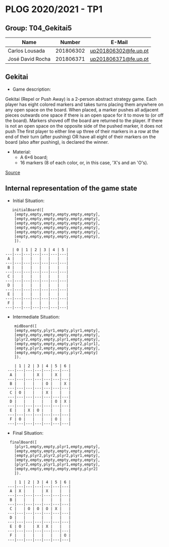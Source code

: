 # PLOG 2020/2021 - TP1

## Group: T04_Gekitai5

| Name             | Number    | E-Mail                |
| ---------------- | --------- | --------------------- |
|   Carlos Lousada  | 201806302 | up201806302@fe.up.pt  |
|  José David Rocha   | 201806371 | up201806371@fe.up.pt  |

## Gekitai

- Game description:

Gekitai (Repel or Push Away) is a 2-person abstract strategy game.
Each player has eight colored markers and takes turns placing them anywhere on any open space on the board.
When placed, a marker pushes all adjacent pieces outwards one space if there is an open space for it to move to (or off the board).
Markers shoved off the board are returned to the player.
If there is not an open space on the opposite side of the pushed marker, it does not push
The first player to either line up three of their markers in a row at the end of their turn (after pushing) OR have all eight of their markers on the board (also after pushing), is declared the winner.

- Material:
    - A 6×6 board;
    - 16 markers (8 of each color, or, in this case, 'X's and an 'O's).

[Source](https://boardgamegeek.com/boardgame/295449/gekitai)


## Internal representation of the game state

- Initial Situation:

```
   initialBoard([
    [empty,empty,empty,empty,empty,empty],
    [empty,empty,empty,empty,empty,empty],
    [empty,empty,empty,empty,empty,empty],
    [empty,empty,empty,empty,empty,empty],
    [empty,empty,empty,empty,empty,empty],
    [empty,empty,empty,empty,empty,empty],
    ]). 
```
       | 0 | 1 | 2 | 3 | 4 | 5 |
    ---|---|---|---|---|---|---|
     A |   |   |   |   |   |   | 
    ---|---|---|---|---|---|---|
     B |   |   |   |   |   |   | 
    ---|---|---|---|---|---|---|
     C |   |   |   |   |   |   | 
    ---|---|---|---|---|---|---|
     D |   |   |   |   |   |   | 
    ---|---|---|---|---|---|---|
     E |   |   |   |   |   |   | 
    ---|---|---|---|---|---|---|
     F |   |   |   |   |   |   | 
    ---|---|---|---|---|---|---|


- Intermediate Situation:

```
    midBoard([  
    [empty,empty,plyr1,empty,plyr1,empty],  
    [empty,empty,empty,empty,empty,empty],  
    [plyr2,empty,empty,plyr1,empty,empty],  
    [empty,empty,empty,empty,plyr2,plyr1],  
    [empty,plyr2,empty,empty,empty,empty],  
    [empty,empty,empty,empty,plyr2,empty]  
    ]).
```  
   
        | 1 | 2 | 3 | 4 | 5 | 6 |  
     ---|---|---|---|---|---|---|  
      A |   |   | X |   | X |   |  
     ---|---|---|---|---|---|---|  
      B |   |   |   | O |   | X |  
     ---|---|---|---|---|---|---|  
      C | O |   |   | X |   |   |  
     ---|---|---|---|---|---|---|  
      D |   |   |   |   | O | X |  
     ---|---|---|---|---|---|---|  
      E |   | X | O |   |   |   |  
     ---|---|---|---|---|---|---|  
      F | O |   |   |   | O |   |  
     ---|---|---|---|---|---|---|  


- Final Situation:

```
  finalBoard([  
    [plyr1,empty,empty,plyr1,empty,empty],  
    [empty,empty,empty,empty,empty,empty],  
    [empty,plyr2,plyr2,plyr2,plyr1,empty],  
    [empty,empty,empty,empty,empty,empty],  
    [plyr2,empty,plyr1,plyr1,empty,empty],  
    [empty,empty,empty,empty,empty,plyr2]  
    ]).
``` 

        | 1 | 2 | 3 | 4 | 5 | 6 |  
     ---|---|---|---|---|---|---|  
      A | X |   |   | X |   |   |  
     ---|---|---|---|---|---|---|  
      B |   |   |   |   |   |   |  
     ---|---|---|---|---|---|---|  
      C |   | O | O | O | X |   |  
     ---|---|---|---|---|---|---|  
      D |   |   |   |   |   |   |  
     ---|---|---|---|---|---|---|  
      E | O |   | X | X |   |   |  
     ---|---|---|---|---|---|---|  
      F |   |   |   |   |   | O |  
     ---|---|---|---|---|---|---|
